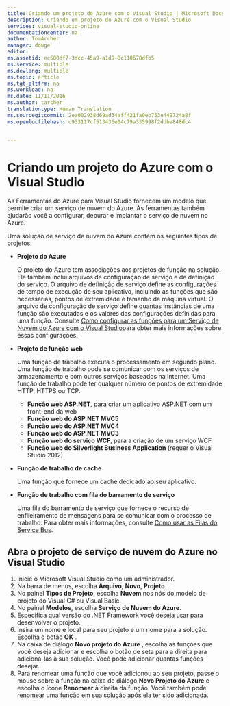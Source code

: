 ```yaml
---
title: Criando um projeto do Azure com o Visual Studio | Microsoft Docs
description: Criando um projeto do Azure com o Visual Studio
services: visual-studio-online
documentationcenter: na
author: TomArcher
manager: douge
editor: 
ms.assetid: ec580df7-3dcc-45a9-a1d9-8c110678dfb5
ms.service: multiple
ms.devlang: multiple
ms.topic: article
ms.tgt_pltfrm: na
ms.workload: na
ms.date: 11/11/2016
ms.author: tarcher
translationtype: Human Translation
ms.sourcegitcommit: 2ea002938d69ad34aff421fa0eb753e449724a8f
ms.openlocfilehash: d933117cf513436e04c79a335998f2ddba848dc4


---
```

# <a name="creating-an-azure-project-with-visual-studio"></a>Criando um projeto do Azure com o Visual Studio
As Ferramentas do Azure para Visual Studio fornecem um modelo que permite criar um serviço de nuvem do Azure. As ferramentas também ajudarão você a configurar, depurar e implantar o serviço de nuvem no Azure.

Uma solução de serviço de nuvem do Azure contém os seguintes tipos de projetos:

* **Projeto do Azure**
  
    O projeto do Azure tem associações aos projetos de função na solução. Ele também inclui arquivos de configuração de serviço e de definição do serviço. O arquivo de definição de serviço define as configurações de tempo de execução de seu aplicativo, incluindo as funções que são necessárias, pontos de extremidade e tamanho da máquina virtual. O arquivo de configuração de serviço define quantas instâncias de uma função são executadas e os valores das configurações definidas para uma função. Consulte [Como configurar as funções para um Serviço de Nuvem do Azure com o Visual Studio](vs-azure-tools-configure-roles-for-cloud-service.md)para obter mais informações sobre essas configurações.
* **Projeto de função web**
  
    Uma função de trabalho executa o processamento em segundo plano. Uma função de trabalho pode se comunicar com os serviços de armazenamento e com outros serviços baseados na Internet. Uma função de trabalho pode ter qualquer número de pontos de extremidade HTTP, HTTPS ou TCP.
  
  * **Função web ASP.NET**, para criar um aplicativo ASP.NET com um front-end da web
  * **Função web do ASP.NET MVC5**
  * **Função web do ASP.NET MVC4**
  * **Função web do ASP.NET MVC3**
  * **Função web do serviço WCF**, para a criação de um serviço WCF
  * **Função web do Silverlight Business Application** (requer o Visual Studio 2012)
* **Função de trabalho de cache**
  
    Uma função que fornece um cache dedicado ao seu aplicativo.
* **Função de trabalho com fila do barramento de serviço**
  
    Uma fila do barramento de serviço que fornece o recurso de enfileiramento de mensagens para se comunicar com o processo de trabalho. Para obter mais informações, consulte [Como usar as Filas do Service Bus](http://go.microsoft.com/fwlink/?LinkId=260560).

## <a name="to-create-an-azure-cloud-service-project-in-visual-studio"></a>Abra o projeto de serviço de nuvem do Azure no Visual Studio
1. Inicie o Microsoft Visual Studio como um administrador.
2. Na barra de menus, escolha **Arquivo**, **Novo**, **Projeto**.
3. No painel **Tipos de Projeto**, escolha **Nuvem** nos nós do modelo de projeto do Visual C# ou Visual Basic.
4. No painel **Modelos**, escolha **Serviço de Nuvem do Azure**.
5. Especifica qual versão do .NET Framework você deseja usar para desenvolver o projeto.
6. Insira um nome e local para seu projeto e um nome para a solução. Escolha o botão **OK** .
7. Na caixa de diálogo **Novo projeto do Azure** , escolha as funções que você deseja adicionar e escolha o botão de seta para a direita para adicioná-las à sua solução. Você pode adicionar quantas funções desejar.
8. Para renomear uma função que você adicionou ao seu projeto, passe o mouse sobre a função na caixa de diálogo **Novo Projeto do Azure** e escolha o ícone **Renomear** à direita da função. Você também pode renomear uma função em sua solução após ela ter sido adicionada.




<!--HONumber=Nov16_HO3-->



